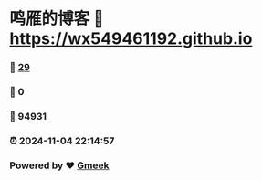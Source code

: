 # 鸣雁的博客 :link: https://wx549461192.github.io 
### :page_facing_up: [29](https://wx549461192.github.io/tag.html) 
### :speech_balloon: 0 
### :hibiscus: 94931 
### :alarm_clock: 2024-11-04 22:14:57 
### Powered by :heart: [Gmeek](https://github.com/Meekdai/Gmeek)
